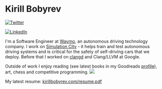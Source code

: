 # Kirill Bobyrev

[![Twitter](https://img.shields.io/twitter/follow/kirillbobyrev?style=social)](https://twitter.com/kirillbobyrev)

[![LinkedIn](https://img.shields.io/badge/LinkedIn-kirillbobyrev-blue)](https://www.linkedin.com/in/kirillbobyrev)

I'm a Software Engineer at [Waymo](https://waymo.com/), an autonomous driving
technology company. I work on [Simulation
City](https://blog.waymo.com/2021/06/SimulationCity.html) - it helps train and
test autonomous driving systems and is critical for the safety of self-driving
cars that we deploy. Before that I worked on [clangd](https://clangd.llvm.org)
and Clang/LLVM at Google.

Outside of work I enjoy reading (see latest books in my Goodreads
[profile](https://www.goodreads.com/kirillbobyrev)), art, chess and competitive
programming.
![](https://hit.yhype.me/github/profile?user_id=3352968)

My latest resume: [kirillbobyrev.com/resume.pdf](https://kirillbobyrev.com/resume.pdf)
